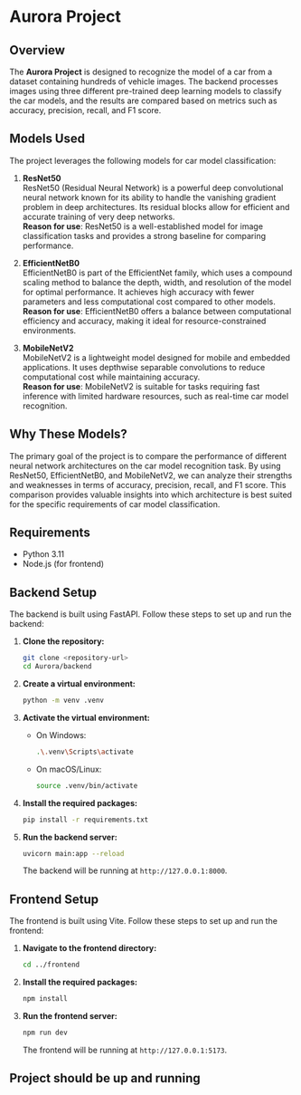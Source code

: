 # Aurora Project

## Overview

The **Aurora Project** is designed to recognize the model of a car from a dataset containing hundreds of vehicle images. The backend processes images using three different pre-trained deep learning models to classify the car models, and the results are compared based on metrics such as accuracy, precision, recall, and F1 score.

## Models Used

The project leverages the following models for car model classification:

1. **ResNet50**  
   ResNet50 (Residual Neural Network) is a powerful deep convolutional neural network known for its ability to handle the vanishing gradient problem in deep architectures. Its residual blocks allow for efficient and accurate training of very deep networks.  
   **Reason for use**: ResNet50 is a well-established model for image classification tasks and provides a strong baseline for comparing performance.

2. **EfficientNetB0**  
   EfficientNetB0 is part of the EfficientNet family, which uses a compound scaling method to balance the depth, width, and resolution of the model for optimal performance. It achieves high accuracy with fewer parameters and less computational cost compared to other models.  
   **Reason for use**: EfficientNetB0 offers a balance between computational efficiency and accuracy, making it ideal for resource-constrained environments.

3. **MobileNetV2**  
   MobileNetV2 is a lightweight model designed for mobile and embedded applications. It uses depthwise separable convolutions to reduce computational cost while maintaining accuracy.  
   **Reason for use**: MobileNetV2 is suitable for tasks requiring fast inference with limited hardware resources, such as real-time car model recognition.

## Why These Models?

The primary goal of the project is to compare the performance of different neural network architectures on the car model recognition task. By using ResNet50, EfficientNetB0, and MobileNetV2, we can analyze their strengths and weaknesses in terms of accuracy, precision, recall, and F1 score. This comparison provides valuable insights into which architecture is best suited for the specific requirements of car model classification.

## Requirements

- Python 3.11
- Node.js (for frontend)

## Backend Setup

The backend is built using FastAPI. Follow these steps to set up and run the backend:

1. **Clone the repository:**

    ```sh
    git clone <repository-url>
    cd Aurora/backend
    ```

2. **Create a virtual environment:**

    ```sh
    python -m venv .venv
    ```

3. **Activate the virtual environment:**

    - On Windows:

        ```sh
        .\.venv\Scripts\activate
        ```

    - On macOS/Linux:

        ```sh
        source .venv/bin/activate
        ```

4. **Install the required packages:**

    ```sh
    pip install -r requirements.txt
    ```

5. **Run the backend server:**

    ```sh
    uvicorn main:app --reload
    ```

    The backend will be running at `http://127.0.0.1:8000`.

## Frontend Setup

The frontend is built using Vite. Follow these steps to set up and run the frontend:

1. **Navigate to the frontend directory:**

    ```sh
    cd ../frontend
    ```

2. **Install the required packages:**

    ```sh
    npm install
    ```

3. **Run the frontend server:**

    ```sh
    npm run dev
    ```

    The frontend will be running at `http://127.0.0.1:5173`.

## Project should be up and running
